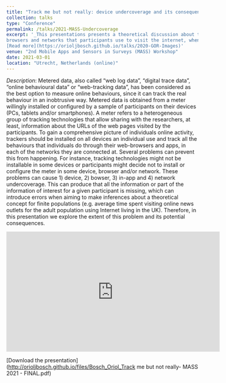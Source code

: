 ```yaml
---
title: "Track me but not really: device undercoverage and its consequences when tracking online behaviour."
collection: talks
type: "Conference"
permalink: /talks/2021-MASS-Undercoverage
excerpt: '_This presentations presents a theoretical discussion about the potential challenges for web tracking data of not tracking all devices,
browsers and networks that participants use to visit the internet, when making inferences about online behaviours_ 
[Read more](https://orioljbosch.github.io/talks/2020-GOR-Images)'
venue: "2nd Mobile Apps and Sensors in Surveys (MASS) Workshop"
date: 2021-03-01
location: "Utrecht, Netherlands (online)"
---
```


_Description_: Metered data, also called “web log data”, “digital trace data”, “online behavioural data” or “web-tracking data”, has been considered as the best option to measure online behaviours, since it can track the real behaviour in an inobtrusive way. Metered data is obtained from a meter willingly installed or configured by a sample of participants on their devices (PCs, tablets and/or smartphones). A meter refers to a heterogeneous group of tracking technologies that allow sharing with the researchers, at least, information about the URLs of the web pages visited by the participants.
To gain a comprehensive picture of individuals online activity, trackers should be installed on all devices an individual use and track all the behaviours that individuals do through their web-browsers and apps, in each of the networks they are connected at. Several problems can prevent this from happening. For instance, tracking technologies might not be installable in some devices or participants might decide not to install or configure the meter in some device, browser and/or network. These problems can cause 1) device, 2) bowser, 3) in-app and 4) network undercoverage. This can produce that all the information or part of the information of interest for a given participant is missing, which can introduce errors when aiming to make inferences about a theoretical concept for finite populations (e.g. average time spent visiting online news outlets for the adult population using Internet living in the UK). 
Therefore, in this presentation we explore the extent of this problem and its potential consequences.

<iframe width="560" height="315" src="https://www.youtube.com/embed/JcNUg8jH3K8" frameborder="0" allow="accelerometer; autoplay; clipboard-write; encrypted-media; gyroscope; picture-in-picture" allowfullscreen></iframe>

[Download the presentation](http://orioljbosch.github.io/files/Bosch_Oriol_Track me but not really- MASS 2021 - FINAL.pdf)
